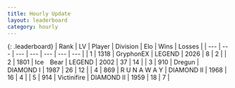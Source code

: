```yaml
---
title: Hourly Update
layout: leaderboard
category: hourly
---
```


{: .leaderboard}
| Rank | LV | Player | Division | Elo | Wins | Losses |
| --- | --- | --- | --- | --- | --- | --- |
| <span data-change="0">1</span> | 1318 | <span title="ID: 315148">GryphonEX</span> | LEGEND | <span data-change="5">2026</span> | <span data-change="3">8</span> | <span data-change="1">2</span> |
| <span data-change="0">2</span> | 1801 | <span title="ID: 417840">Ice　Bear</span> | LEGEND | <span data-change="0">2002</span> | <span data-change="0">37</span> | <span data-change="0">14</span> |
| <span data-change="0">3</span> | 910 | <span title="ID: 337810">Dregun</span> | DIAMOND I | <span data-change="0">1987</span> | <span data-change="0">26</span> | <span data-change="0">12</span> |
| <span data-change="1">4</span> | 869 | <span title="ID: 66144">R U N A W A Y</span> | DIAMOND II | <span data-change="11">1968</span> | <span data-change="1">16</span> | <span data-change="0">4</span> |
| <span data-change="-1">5</span> | 914 | <span title="ID: 112242">Victinifire</span> | DIAMOND II | <span data-change="0">1959</span> | <span data-change="0">18</span> | <span data-change="0">7</span> |